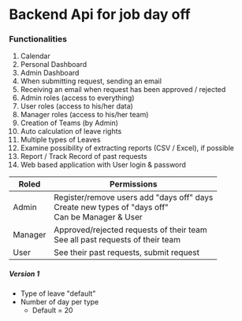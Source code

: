 # Backend Api for job day off

### Functionalities

1. Calendar
2. Personal Dashboard
3. Admin Dashboard
4. When submitting request, sending an email
5. Receiving an email when request has been approved / rejected
6. Admin roles (access to everything)
7. User roles (access to his/her data)
8. Manager roles (access to his/her team)
9. Creation of Teams (by Admin)
10. Auto calculation of leave rights
11. Multiple types of Leaves
12. Examine possibility of extracting reports (CSV / Excel), if possible
13. Report / Track Record of past requests
14. Web based application with User login &amp; password

| Roled   | Permissions                                                                                                  |
|---------|--------------------------------------------------------------------------------------------------------------|
| Admin   | Register/remove users add "days off" days <br/>Create new types of "days off"<br/> Can be Manager &amp; User |
| Manager | Approved/rejected requests of their team<br/>See all past requests of their team                             |
| User    | See their past requests, submit request                                                                      |


##### Version 1

 - Type of leave "default"
 - Number of day per type
     -  Default = 20 